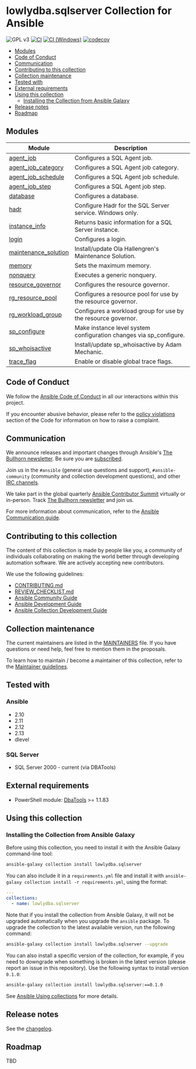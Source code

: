 # lowlydba.sqlserver Collection for Ansible

![GPL v3](https://img.shields.io/github/license/lowlydba/lowlydba.sqlserver)
[![CI](https://github.com/lowlydba/lowlydba.sqlserver/actions/workflows/ansible-test.yml/badge.svg)](https://github.com/lowlydba/lowlydba.sqlserver/actions/workflows/ansible-test.yml)
[![CI (Windows)](https://github.com/lowlydba/lowlydba.sqlserver/actions/workflows/ansible-test-windows.yml/badge.svg)](https://github.com/lowlydba/lowlydba.sqlserver/actions/workflows/ansible-test-windows.yml)
[![codecov](https://codecov.io/gh/lowlydba/lowlydba.sqlserver/branch/main/graph/badge.svg?token=3TW3VBCn9N)](https://codecov.io/gh/lowlydba/lowlydba.sqlserver)

- [Modules](#modules)
- [Code of Conduct](#code-of-conduct)
- [Communication](#communication)
- [Contributing to this collection](#contributing-to-this-collection)
- [Collection maintenance](#collection-maintenance)
- [Tested with](#tested-with)
- [External requirements](#external-requirements)
- [Using this collection](#using-this-collection)
  - [Installing the Collection from Ansible Galaxy](#installing-the-collection-from-ansible-galaxy)
- [Release notes](#release-notes)
- [Roadmap](#roadmap)

## Modules

| Module | Description |
| ------ | ----------- |
| [agent_job](plugins/modules/agent_job.ps1) | Configures a SQL Agent job. |
| [agent_job_category](plugins/modules/agent_job_category.ps1) | Configures a SQL Agent job category. |
| [agent_job_schedule](plugins/modules/agent_job_schedule.ps1) | Configures a SQL Agent job schedule. |
| [agent_job_step](plugins/modules/agent_job_step.ps1) | Configures a SQL Agent job step. |
| [database](plugins/modules/database.ps1) | Configures a database. |
| [hadr](plugins/modules/hadr.ps1) | Configure Hadr for the SQL Server service. Windows only. |
| [instance_info](plugins/modules/instance_info.ps1) | Returns basic information for a SQL Server instance. |
| [login](plugins/modules/login.ps1) | Configures a login. |
| [maintenance_solution](plugins/modules/memory.ps1) | Install/update Ola Hallengren's Maintenance Solution. |
| [memory](plugins/modules/memory.ps1) | Sets the maximum memory. |
| [nonquery](plugins/modules/nonquery.ps1) | Executes a generic nonquery. |
| [resource_governor](plugins/modules/resource_governor.ps1) | Configures the resource governor. |
| [rg_resource_pool](plugins/modules/rg_resource_pool.ps1) | Configures a resource pool for use by the resource governor. |
| [rg_workload_group](plugins/modules/rg_workload_group.ps1) | Configures a workload group for use by the resource governor. |
| [sp_configure](plugins/modules/sp_configure.ps1) | Make instance level system configuration changes via sp_configure. |
| [sp_whoisactive](plugins/modules/sp_whoisactive.ps1) | Install/update sp_whoisactive by Adam Mechanic. |
| [trace_flag](plugins/modules/traceflag.ps1) | Enable or disable global trace flags. |

## Code of Conduct

We follow the [Ansible Code of Conduct](https://docs.ansible.com/ansible/devel/community/code_of_conduct.html) in all our interactions within this project.

If you encounter abusive behavior, please refer to the [policy violations](https://docs.ansible.com/ansible/devel/community/code_of_conduct.html#policy-violations) section of the Code for information on how to raise a complaint.

## Communication

We announce releases and important changes through Ansible's [The Bullhorn newsletter](https://github.com/ansible/community/wiki/News#the-bullhorn). Be sure you are [subscribed](https://eepurl.com/gZmiEP).

Join us in the `#ansible` (general use questions and support), `#ansible-community` (community and collection development questions), and other [IRC channels](https://docs.ansible.com/ansible/devel/community/communication.html#irc-channels).

We take part in the global quarterly [Ansible Contributor Summit](https://github.com/ansible/community/wiki/Contributor-Summit) virtually or in-person. Track [The Bullhorn newsletter](https://eepurl.com/gZmiEP) and join us.

For more information about communication, refer to the [Ansible Communication guide](https://docs.ansible.com/ansible/devel/community/communication.html).

## Contributing to this collection

The content of this collection is made by people like you, a community of individuals collaborating on making the world better through developing automation software. We are actively accepting new contributors.

We use the following guidelines:

- [CONTRIBUTING.md](CONTRIBUTING.md)
- [REVIEW_CHECKLIST.md](REVIEW_CHECKLIST.md)
- [Ansible Community Guide](https://docs.ansible.com/ansible/latest/community/index.html)
- [Ansible Development Guide](https://docs.ansible.com/ansible/devel/dev_guide/index.html)
- [Ansible Collection Development Guide](https://docs.ansible.com/ansible/devel/dev_guide/developing_collections.html#contributing-to-collections)

## Collection maintenance

The current maintainers are listed in the [MAINTAINERS](MAINTAINERS) file. If you have questions or need help, feel free to mention them in the proposals.

To learn how to maintain / become a maintainer of this collection, refer to the [Maintainer guidelines](MAINTAINING.md).

## Tested with

### Ansible

- 2.10
- 2.11
- 2.12
- 2.13
- dlevel

### SQL Server

- SQL Server 2000 - current (via DBATools)

## External requirements

- PowerShell module: [DbaTools][dbatools] >= 1.1.83

## Using this collection

### Installing the Collection from Ansible Galaxy

Before using this collection, you need to install it with the Ansible Galaxy command-line tool:

```bash
ansible-galaxy collection install lowlydba.sqlserver
```

You can also include it in a `requirements.yml` file and install it with `ansible-galaxy collection install -r requirements.yml`, using the format:

```yaml
---
collections:
  - name: lowlydba.sqlserver
```

Note that if you install the collection from Ansible Galaxy, it will not be upgraded automatically when you upgrade the `ansible` package. To upgrade the collection to the latest available version, run the following command:

```bash
ansible-galaxy collection install lowlydba.sqlserver --upgrade
```

You can also install a specific version of the collection, for example, if you need to downgrade when something is broken in the latest version (please report an issue in this repository). Use the following syntax to install version `0.1.0`:

```bash
ansible-galaxy collection install lowlydba.sqlserver:==0.1.0
```

See [Ansible Using collections](https://docs.ansible.com/ansible/devel/user_guide/collections_using.html) for more details.

## Release notes

See the [changelog](https://github.com/lowlydba/lowlydba.sqlserver/tree/main/CHANGELOG.rst).

## Roadmap

TBD

<!-- Link shortcuts -->
[dbatools]: https://dbatools.io
